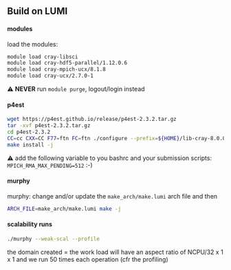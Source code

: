 
## Build on LUMI

#### modules

load the modules:
```bash
module load cray-libsci
module load cray-hdf5-parallel/1.12.0.6
module load cray-mpich-ucx/8.1.8
module load cray-ucx/2.7.0-1
```

:warning: **NEVER** run `module purge`, logout/login instead

#### p4est

```bash
wget https://p4est.github.io/release/p4est-2.3.2.tar.gz
tar -xvf p4est-2.3.2.tar.gz
cd p4est-2.3.2
CC=cc CXX=CC F77=ftn FC=ftn ./configure --prefix=${HOME}/lib-cray-8.0.0-mpich-ucx-8.1.8 CFLAGS="-Ofast -Wall -fopenmp" --enable-mpi --enable-openmp
make install -j
```

:warning: add the following variable to you bashrc and your submission scripts: `MPICH_RMA_MAX_PENDING=512` :-)

#### murphy
murphy: change and/or update the `make_arch/make.lumi` arch file and then

```bash
ARCH_FILE=make_arch/make.lumi make -j
```

#### scalability runs
```bash
./murphy --weak-scal --profile
```

the domain created = the work load will have an aspect ratio of NCPU/32 x 1 x 1 and we run 50 times each operation (cfr the profiling)